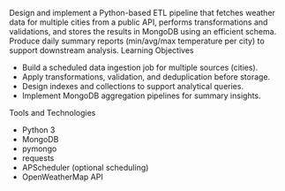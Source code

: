 
Design and implement a Python-based ETL pipeline that fetches weather data for multiple cities from a public API, performs transformations and validations, and stores the results in MongoDB using an efficient schema. Produce daily summary reports (min/avg/max temperature per city) to support downstream analysis.
 Learning Objectives
- Build a scheduled data ingestion job for multiple sources (cities).
- Apply transformations, validation, and deduplication before storage.
- Design indexes and collections to support analytical queries.
- Implement MongoDB aggregation pipelines for summary insights.

 Tools and Technologies
- Python 3
- MongoDB
- pymongo
- requests
- APScheduler (optional scheduling)
- OpenWeatherMap API


